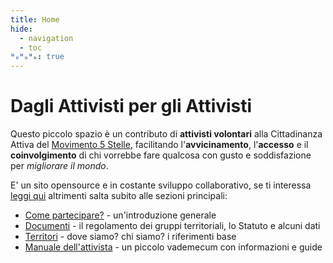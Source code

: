 ```yaml
---
title: Home
hide:
  - navigation
  - toc
ᴴₒᴴₒᴴₒ: true
---
```

# Dagli Attivisti per gli Attivisti

Questo piccolo spazio è un contributo di **attivisti volontari** alla Cittadinanza Attiva del [Movimento 5 Stelle](https://www.movimento5stelle.eu/), facilitando l'**avvicinamento**, l'**accesso** e il **coinvolgimento** di chi vorrebbe fare qualcosa con gusto e soddisfazione per _migliorare il mondo_.

E' un sito opensource e in costante sviluppo collaborativo, se ti interessa [leggi qui](about.md) altrimenti salta subito alle sezioni principali:

- [Come partecipare?](partecipazione.md) - un'introduzione generale
- [Documenti](documenti/index.md) - il regolamento dei gruppi territoriali, lo Statuto e alcuni dati
- [Territori](territori/index.md) - dove siamo? chi siamo? i riferimenti base
- [Manuale dell'attivista](manuale-attivista/index.md) - un piccolo vademecum con informazioni e guide

